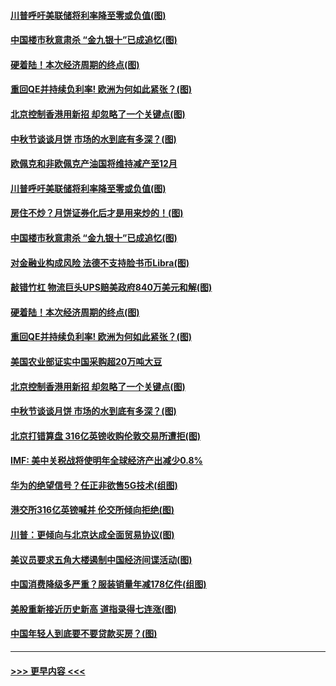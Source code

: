 #### [川普呼吁美联储将利率降至零或负值(图)](../pages/p5/907303.md?t=09141655) 
#### [中国楼市秋意肃杀 “金九银十”已成追忆(图)](../pages/p5/907275.md?t=09141655) 
#### [硬着陆！本次经济周期的终点(图)](../pages/p5/907268.md?t=09141655) 
#### [重回QE并持续负利率! 欧洲为何如此紧张？(图)](../pages/p5/907269.md?t=09141655) 
#### [北京控制香港用新招 却忽略了一个关键点(图)](../pages/p5/907256.md?t=09141655) 
#### [中秋节谈谈月饼 市场的水到底有多深？(图)](../pages/p5/907241.md?t=09141655) 
#### [欧佩克和非欧佩克产油国将维持减产至12月](../pages/p5/907339.md?t=09141655) 
#### [川普呼吁美联储将利率降至零或负值(图)](../pages/p5/907303.md?t=09141655) 
#### [房住不炒？月饼证券化后才是用来炒的！(图)](../pages/p5/907337.md?t=09141655) 
#### [中国楼市秋意肃杀 “金九银十”已成追忆(图)](../pages/p5/907275.md?t=09141655) 
#### [对金融业构成风险 法德不支持脸书币Libra(图)](../pages/p5/907312.md?t=09141655) 
#### [敲错竹杠 物流巨头UPS赔美政府840万美元和解(图)](../pages/p5/907308.md?t=09141655) 
#### [硬着陆！本次经济周期的终点(图)](../pages/p5/907268.md?t=09141655) 
#### [重回QE并持续负利率! 欧洲为何如此紧张？(图)](../pages/p5/907269.md?t=09141655) 
#### [美国农业部证实中国采购超20万吨大豆](../pages/p5/907287.md?t=09141655) 
#### [北京控制香港用新招 却忽略了一个关键点(图)](../pages/p5/907256.md?t=09141655) 
#### [中秋节谈谈月饼 市场的水到底有多深？(图)](../pages/p5/907241.md?t=09141655) 
#### [北京打错算盘 316亿英镑收购伦敦交易所遭拒(图)](../pages/p5/907236.md?t=09141655) 
#### [IMF: 美中关税战将使明年全球经济产出减少0.8%](../pages/p5/907233.md?t=09141655) 
#### [华为的绝望信号？任正非欲售5G技术(组图)](../pages/p5/907155.md?t=09141655) 
#### [港交所316亿英镑喊并 伦交所倾向拒绝(图)](../pages/p5/907207.md?t=09141655) 
#### [川普：更倾向与北京达成全面贸易协议(图)](../pages/p5/907211.md?t=09141655) 
#### [美议员要求五角大楼遏制中国经济间谍活动(图)](../pages/p5/907199.md?t=09141655) 
#### [中国消费降级多严重？服装销量年减178亿件(组图)](../pages/p5/907157.md?t=09141655) 
#### [美股重新接近历史新高 道指录得七连涨(图)](../pages/p5/907182.md?t=09141655) 
#### [中国年轻人到底要不要贷款买房？(图)](../pages/p5/907162.md?t=09141655) 

----
#### [ >>> 更早内容 <<< ](../indexes/p5-earlier.md)
